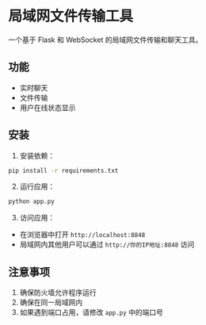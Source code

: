 # 局域网文件传输工具

一个基于 Flask 和 WebSocket 的局域网文件传输和聊天工具。

## 功能

- 实时聊天
- 文件传输
- 用户在线状态显示

## 安装

1. 安装依赖：
```bash
pip install -r requirements.txt
```

2. 运行应用：
```bash
python app.py
```

3. 访问应用：
- 在浏览器中打开 `http://localhost:8848`
- 局域网内其他用户可以通过 `http://你的IP地址:8848` 访问

## 注意事项

1. 确保防火墙允许程序运行
2. 确保在同一局域网内
3. 如果遇到端口占用，请修改 `app.py` 中的端口号 